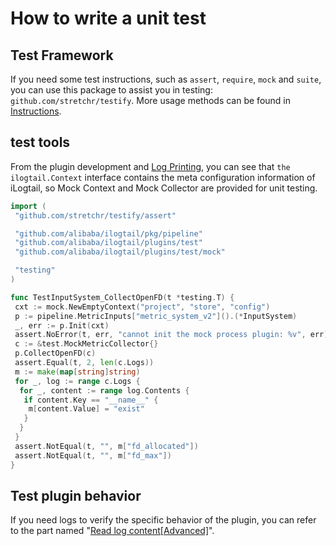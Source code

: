 # How to write a unit test

## Test Framework

If you need some test instructions, such as `assert`, `require`, `mock` and `suite`, you can use this package to assist you in testing: `github.com/stretchr/testify`. More usage methods can be found in [Instructions](https://github.com/stretchr/testify).

## test tools

From the plugin development and [Log Printing](How-to-use-logger.md), you can see that `the ilogtail.Context` interface contains the meta configuration information of iLogtail, so Mock Context and Mock Collector are provided for unit testing.

```go
import (
 "github.com/stretchr/testify/assert"

 "github.com/alibaba/ilogtail/pkg/pipeline"
 "github.com/alibaba/ilogtail/plugins/test"
 "github.com/alibaba/ilogtail/plugins/test/mock"

 "testing"
)

func TestInputSystem_CollectOpenFD(t *testing.T) {
 cxt := mock.NewEmptyContext("project", "store", "config")
 p := pipeline.MetricInputs["metric_system_v2"]().(*InputSystem)
 _, err := p.Init(cxt)
 assert.NoError(t, err, "cannot init the mock process plugin: %v", err)
 c := &test.MockMetricCollector{}
 p.CollectOpenFD(c)
 assert.Equal(t, 2, len(c.Logs))
 m := make(map[string]string)
 for _, log := range c.Logs {
  for _, content := range log.Contents {
   if content.Key == "__name__" {
    m[content.Value] = "exist"
   }
  }
 }
 assert.NotEqual(t, "", m["fd_allocated"])
 assert.NotEqual(t, "", m["fd_max"])
}
```

## Test plugin behavior

If you need logs to verify the specific behavior of the plugin, you can refer to the part named "[Read log content[Advanced]](How-to-use-logger.md)".
